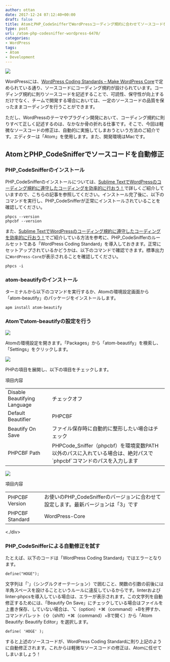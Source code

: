 ```yaml
---
author: ottan
date: 2017-12-24 07:12:40+00:00
draft: false
title: AtomとPHP_CodeSnifferでWordPressコーディング規約に合わせてソースコードを自動修正
type: post
url: /atom-php-codesniffer-wordpress-6470/
categories:
- WordPress
tags:
- Atom
- Development
---
```


![](/images/2017/12/171224-5a3f4af6505c0.png)






WordPressには、[WordPress Coding Standards – Make WordPress Core](https://make.wordpress.org/core/handbook/best-practices/coding-standards/)で定められている通り、ソースコードにコーディング規約が設けられています。コーディング規約に則りソースコードを記述することで、可読性、保守性が向上するだけでなく、チームで開発する場合においては、一定のソースコードの品質を保ったままコーディングを行うことができます。





ただし、WordPressのテーマやプラグイン開発において、コーディング規約に則りすべて正しく記述するのは、なかなか骨の折れる仕事です。そこで、今回は軽微なソースコードの修正は、自動的に実施してしまおうという方法のご紹介です。エディターは「Atom」を使用します。また、開発環境はMacです。





## AtomとPHP_CodeSnifferでソースコードを自動修正





### PHP_CodeSnifferのインストール





PHP_CodeSnifferのインストールについては、[Sublime TextでWordPressのコーディング規約に遵守したコーディングを効率的に行おう！](https://ottan.xyz/sublime-text-wordpress-standard-coding-4309/)で詳しくご紹介していますので、こちらの記事を参照してください。インストール完了後に、以下のコマンドを実行し、PHP_CodeSnifferが正常にインストールされていることを確認してください。




    
    phpcs --version
    phpcbf --version





また、[Sublime TextでWordPressのコーディング規約に遵守したコーディングを効率的に行おう！](https://ottan.xyz/sublime-text-wordpress-standard-coding-4309/)でご紹介している方法を参考に、PHP_CodeSnifferのルールセットである「WordPress Coding Standard」を導入しておきます。正常にセットアップされているかどうかは、以下のコマンドで確認できます。標準出力に`WordPress-Core`が表示されることを確認してください。




    
    phpcs -i





### atom-beautifyのインストール





ターミナルから以下のコマンドを実行するか、Atomの環境設定画面から「atom-beautify」のパッケージをインストールします。




    
    apm install atom-beautify





### Atomでatom-beautifyの設定を行う





![](/images/2017/12/171224-5a3f4cb6c4022.png)






Atomの環境設定を開きます。「Packages」から「atom-beautify」を検索し、「Settings」をクリックします。





![](/images/2017/12/171224-5a3f4cbdcc547.png)






PHPの項目を展開し、以下の項目をチェックします。






<table >
<tr >項目内容</tr>
<tr >
<td >Disable Beautifying Language
</td>
<td >チェックオフ
</td></tr>
<tr >
<td >Default Beautifier
</td>
<td >PHPCBF
</td></tr>
<tr >
<td >Beautify On Save
</td>
<td >ファイル保存時に自動的に整形したい場合はチェック
</td></tr>
<tr >
<td >PHPCBF Path
</td>
<td >PHPCode_Sniffer（phpcbf）を環境変数PATH以外のパスに入れている場合は、絶対パスで`phpcbf`コマンドのパスを入力します
</td></tr>
</table>






![](/images/2017/12/171224-5a3f4cc45e3e7.png)







<table >
<tr >項目内容</tr>
<tr >
<td >PHPCBF Version
</td>
<td >お使いのPHP_CodeSnifferのバージョンに合わせて設定します。最新バージョンは「3」です
</td></tr>
<tr >
<td >PHPCBF Standard
</td>
<td >WordPress-Core
</td></tr>
</table>
<./div>



### PHP_CodeSnifferによる自動修正を試す





たとえば、以下のコードは「WordPress Coding Standard」ではエラーとなります。




    
    define("HOGE");





文字列は「'」（シングルクオーテーション）で囲むこと、関数の引数の前後には半角スペースを設けることというルールに違反しているからです。linterおよびlinter-phpcsを導入している場合は、エラーが表示されます。この文字列を自動修正するためには、「Beautify On Save」にチェックしている場合はファイルを上書き保存、していない場合は、⌥（option）+⌘（command）+Bを押すか、コマンドパレット（⇧（shift）+⌘（command）+Bで開く）から「Atom Beautify: Beautify Editor」を選択します。




    
    define( 'HOGE' );





すると上述のソースコードが、WordPress Coding Standardに則り上記のように自動修正されます。これからは軽微なソースコードの修正は、Atomに任せてしまいましょう！
